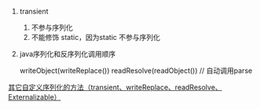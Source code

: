 1. transient 
   1. 不参与序列化
   2. 不能修饰 static，因为static 不参与序列化
2. java序列化和反序列化调用顺序

    writeObject(writeReplace())
    readResolve(readObject()) // 自动调用parse
    
[其它自定义序列化的方法（transient、writeReplace、readResolve、Externalizable）](https://blog.csdn.net/Lirx_Tech/article/details/51303966)